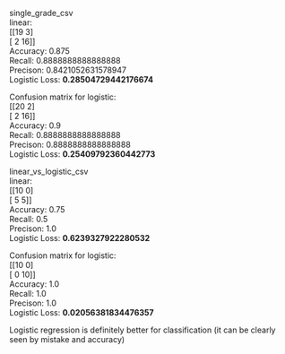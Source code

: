 single_grade_csv<br/>
linear:<br/>
[[19  3]<br/>
 [ 2 16]]<br/>
Accuracy: 0.875<br/>
Recall: 0.8888888888888888<br/>
Precison: 0.8421052631578947<br/>
Logistic Loss: <b>0.28504729442176674</b><br/>

Confusion matrix for logistic:<br/>
[[20  2]<br/>
 [ 2 16]]<br/>
Accuracy: 0.9<br/>
Recall: 0.8888888888888888<br/>
Precison: 0.8888888888888888<br/>
Logistic Loss: <b>0.25409792360442773</b><br/>

linear_vs_logistic_csv<br/>
linear:<br/>
[[10  0]<br/>
 [ 5  5]]<br/>
Accuracy: 0.75<br/>
Recall: 0.5<br/>
Precison: 1.0<br/>
Logistic Loss: <b>0.6239327922280532</b><br/>

Confusion matrix for logistic:<br/>
[[10  0]<br/>
 [ 0 10]]<br/>
Accuracy: 1.0<br/>
Recall: 1.0<br/>
Precison: 1.0<br/>
Logistic Loss: <b>0.02056381834476357</b><br/>


Logistic regression is definitely better for classification (it can be clearly seen by mistake and accuracy)<br/>
